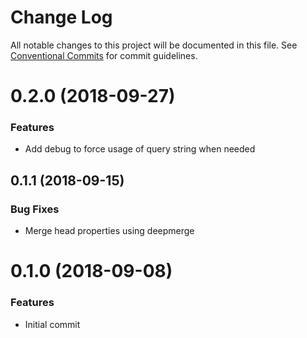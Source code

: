 # Change Log

All notable changes to this project will be documented in this file.
See [Conventional Commits](https://conventionalcommits.org) for commit guidelines.


# 0.2.0 (2018-09-27)


### Features

* Add debug to force usage of query string when needed


## 0.1.1 (2018-09-15)


### Bug Fixes

* Merge head properties using deepmerge



# 0.1.0 (2018-09-08)


### Features

* Initial commit
